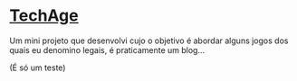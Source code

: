 # <a href="https://davi-marques.github.io/techgames/" target="_blank">TechAge</a>
Um mini projeto que desenvolvi cujo o objetivo é abordar alguns jogos dos quais eu denomino legais, é praticamente um blog...

(É só um teste)
